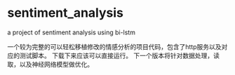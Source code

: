 # sentiment_analysis
a project of sentiment analysis using bi-lstm


一个较为完整的可以轻松移植修改的情感分析的项目代码，包含了http服务以及对应的测试脚本。 下载下来应该可以直接运行。
下一个版本将针对数据处理，读取，以及神经网络模型做优化。

